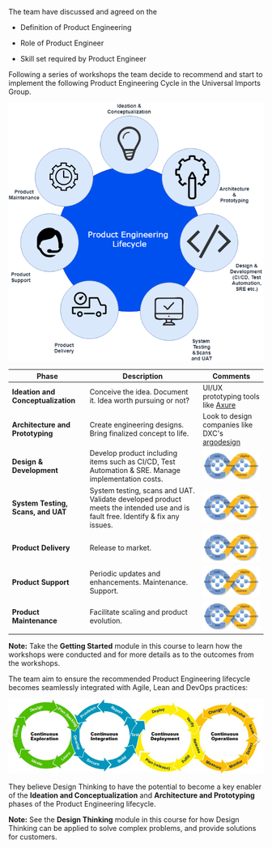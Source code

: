 The team have discussed and agreed on the

- Definition of Product Engineering

- Role of Product Engineer

- Skill set required by Product Engineer

Following a series of workshops the team decide to recommend and start to implement the following Product Engineering Cycle in the Universal Imports Group.

![Product Engineering Cycle](../../assets/online-pe-dojo/pe-introduction/productengineering-lifecycle.png)

| **Phase**                          | **Description**                                                                                                                | **Comments**                                                             |
|------------------------------------|--------------------------------------------------------------------------------------------------------------------------------|--------------------------------------------------------------------------|
| **Ideation and Conceptualization** | Conceive the idea. Document it. Idea worth pursuing or not?                                                                    | UI/UX prototyping tools like [Axure](https://www.axure.com/)             |
| **Architecture and Prototyping**   | Create engineering designs. Bring finalized concept to life.                                                                   | Look to design companies like DXC's [argodesign](https://argodesign.com/) |
| **Design & Development**           | Develop product including items such as CI/CD, Test Automation & SRE. Manage implementation costs.                                            | ![](../../assets/online-pe-dojo/pe-introduction/devopslifecycle.png) |
| **System Testing, Scans, and UAT** | System testing, scans and UAT. Validate developed product meets the intended use and is fault free. Identify & fix any issues. | ![](../../assets/online-pe-dojo/pe-introduction/devopslifecycle.png) |
| **Product Delivery**               | Release to market.                                                                                                             | ![](../../assets/online-pe-dojo/pe-introduction/devopslifecycle.png) |
| **Product Support**                | Periodic updates and enhancements. Maintenance. Support.                                                                       | ![](../../assets/online-pe-dojo/pe-introduction/devopslifecycle.png) |
| **Product Maintenance**            | Facilitate scaling and product evolution.                                                                                      | ![](../../assets/online-pe-dojo/pe-introduction/devopslifecycle.png) |

**Note:** Take the **Getting Started** module in this course to learn how the workshops were conducted and for more details as to the outcomes from the workshops.

The team aim to ensure the recommended Product Engineering lifecycle becomes seamlessly integrated with Agile, Lean and DevOps practices:

![](../../assets/online-pe-dojo/pe-introduction/enterprise-best-practices.png)

They believe Design Thinking to have the potential to become a key enabler of the **Ideation and Conceptualization** and **Architecture and Prototyping** phases of the Product Engineering lifecycle.

**Note:** See the **Design Thinking** module in this course for how Design Thinking can be applied to solve complex problems, and provide solutions for customers.
